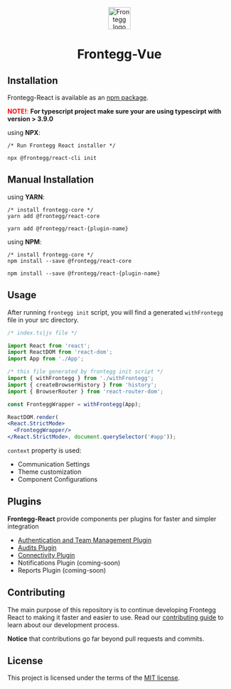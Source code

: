 
<p align="center">
  <a href="https://www.frontegg.com/" rel="noopener" target="_blank">
    <img style="margin-top:40px" height="50" src="https://frontegg.com/wp-content/uploads/2020/04/logo_frrontegg.svg" alt="Frontegg logo">
  </a>
</p>
<h1 align="center">Frontegg-Vue</h1>


## Installation
Frontegg-React is available as an [npm package](https://www.npmjs.com/package/@frontegg/react-core).

<font color='red'>**NOTE!**:</font> **For typescript project make sure your are using typescirpt with version > 3.9.0**

using **NPX**:
```
/* Run Frontegg React installer */

npx @frontegg/react-cli init

```

## Manual Installation

using **YARN**:
```
/* install frontegg-core */
yarn add @frontegg/react-core

yarn add @frontegg/react-{plugin-name}

```
using **NPM**:
```
/* install frontegg-core */
npm install --save @frontegg/react-core

npm install --save @frontegg/react-{plugin-name}
```


## Usage

After running `frontegg init` script, you will find a generated `withFrontegg` file
in your src directory.


```jsx
/* index.ts|js file */

import React from 'react';
import ReactDOM from 'react-dom';
import App from './App';

/* this file generated by frontegg init script */
import { withFrontegg } from './withFrontegg';
import { createBrowserHistory } from 'history';
import { BrowserRouter } from 'react-router-dom';

const FronteggWrapper = withFrontegg(App);

ReactDOM.render(
<React.StrictMode>
  <FronteggWrapper/>
</React.StrictMode>, document.querySelector('#app'));
```
``context`` property is used:

- Communication Settings
- Theme customization
- Component Configurations


## Plugins
**Frontegg-React** provide components per plugins for faster and simpler integration

- [Authentication and Team Management Plugin](packages/auth)
- [Audits Plugin](packages/audits)
- [Connectivity Plugin](packages/connectivity)
- Notifications Plugin (coming-soon)
- Reports Plugin (coming-soon)


## Contributing

The main purpose of this repository is to continue developing Frontegg React to making it faster and easier to use.
Read our [contributing guide](/CONTRIBUTING.md) to learn about our development process.

**Notice** that contributions go far beyond pull requests and commits.

## License

This project is licensed under the terms of the [MIT license](/LICENSE).
